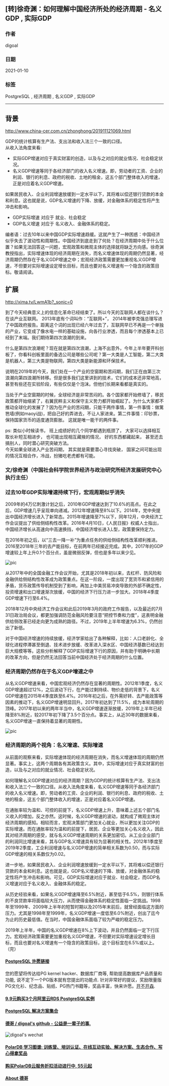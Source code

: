## [转]徐奇渊：如何理解中国经济所处的经济周期 - 名义GDP , 实际GDP  
  
### 作者  
digoal  
  
### 日期  
2021-01-10   
  
### 标签  
PostgreSQL , 经济周期 , 名义GDP , 实际GDP  
  
----  
  
## 背景  
http://www.china-cer.com.cn/zhonghong/201911121069.html  
  
GDP的统计核算有生产法、支出法和收入法三个一致的口径。  
从收入法角度来看:  
- 实际GDP增速对应于真实财富的创造，以及与之对应的就业情况、社会稳定状况。   
- 名义GDP增速等同于各经济部门的收入名义增速。即，劳动者的工资、企业的利润、银行的利息、政府的税收、土地的租金，这五个部门整体收入的增速，正是对应着名义GDP增速。  
  
如果居民收入、企业利润增速放缓到一定水平以下，其将难以偿还银行贷款的本金和利息。这也就是说，GDP名义增速的下降、放缓，对金融体系的稳定性将产生冲击和影响。    
  
- GDP实际增速 对应于 就业、社会稳定  
- GDP名义增速 对应于 名义收入、金融体系的稳定。  

编者语：过去10年以来中国GDP实际增速趋缓。这就产生了一种困惑：中国经济似乎失去了波动性和周期性。中国经济到底走到了何处？在经济周期中处于什么位置？如果无法回答这一问题，宏观政策和微观主体的选择就将缺乏方向感。徐奇渊教授指出，实际增速体现的经济周期在消失，而名义增速体现的周期仍然显著，经济周期仍然存在于名义GDP增速之中；宏观经济政策需要更加重视名义GDP增速，不但要对实际增速设定增长目标，而且也要对名义增速有一个隐含的政策目标。敬请阅读。   
  
## 扩展
http://xima.tv/LwmA1b?_sonic=0  

到了今天经典意义上的信息化革命已经结束了。所以今天的互联网人都在谈什么？在谈产业互联网。 2013年底有个词叫作：“互联网+”， 2014年被李克强总理写进了中国政府报告。距离这个词的出现已经六年过去了，互联网早已不再是一个单独的产业，它变成了像水电一样的基础设施，向各行业渗透，而且每个渗透基本上已经到了末端。我们期待第四次浪潮的到来。  
   
什么是第四次浪潮呢？现在就是第四次浪潮，上海不出意外，今年上半年要开科创板了，你看科创板里面的备选公司是哪些公司呢？第一大类是人工智能，第二大类是机器人，第三大类是物联网，第四大类是新能源和环保技术。  
   
说明在2019年的今天，我们处在一个产业的空窗期和苦闷期，我们正在由第三次浪潮向第四浪潮所转移。但是很多我们这里讲到的技术，它们的成本还非常地高，甚至有些还在实验阶段，有些仅仅是个泡沫。但他们长期来看都是真实的。  
  
当处于产业空窗期的时候，全球经济是非常苦闷的。各个国家都开始修墙了，移民政策都开始缩紧了，右翼民粹主义和保守主义势力都开始崛起了。为什么大家都不推动全球化的发展了？因为在产业的苦闷期，只能干两件事情，第一件事情：做篱笆墙(例如maoyi战)，把自己好的弄进去，不让人家进来。第二件事情：印钞票，保持国家货币的适度通货膨胀。 这就是唯一能干的两件事。  
  
ps:  类似小时候读书， 班上成绩好的几个同学都遇到瓶颈了， 大家可以选择相互取长补短互相进步， 也可能出现相互藏掖的情况， 好的东西都藏起来， 甚至还去搞别人，同时潜心研究突破方法。   
今天如果全球进入产业苦闷期， 其实就是需要潜心寻找突破， 国家之间可能出现的情况互相合作，冷战，扮猪吃老虎都有可能。   
  
   
### 文/徐奇渊（中国社会科学院世界经济与政治研究所经济发展研究中心执行主任）  
   
### 过去10年GDP实际增速持续下行，宏观周期似乎消失  
   
2009年的4万亿刺激计划之后，2010年GDP增速达到了10.6%的高点。在此之后，GDP增速几乎呈现单向递减。2012年增速降至8%以下。2014年，党中央提出中国经济增长进入了新常态。2015年增速降至7%以下，同年12月，中央经济工作会议提出了供给侧结构性改革。2016年4月10日，《人民日报》权威人士指出，中国经济增长从高速向中高速换挡，中国经济增长进入L型，政策要保持定力。  
   
在2016年初之后，以“三去一降一补”为重点任务的供给侧结构性改革顺利推进。2016至2018年三年的去产能目标，在前两年已经接近完成。其中，2017年的GDP增速较上年上升0.1个百分点，虽是微弱反弹，但也是多年以来少见。  
   
![pic](20210110_01_pic_001.jpg)  
   
从2017年中的全国金融工作会议开始，尤其是2018年初以来，去杠杆、防风险和金融供给侧结构性改革成为政策重点。在这一阶段，一度出现了宽货币和紧信用的矛盾，货币政策传导机制受到了影响，再加上中美贸易冲突导致的外部不确定性，投资增速和出口增速渐次放缓，中国的经济下行压力进一步加大。2018年4季度GDP增速下行至6.4%。  
   
2018年12月中央经济工作会议和此后2019年3月的政府工作报告，以及最近的7月31日政治局会议，都更加强调防范金融风险要注意“把控节奏和力度”，这表明金融供给侧改革已经走向更为成熟的路径。不过，2019年上半年增速为6.3%，仍然创出了新低。  
   
对于中国经济增速的持续放缓，经济学家给出了各种解释，比如：人口老龄化、全球化进程停滞甚至倒退、技术进步放缓、改革进入深水区、中国经济基数已经达到巨大规模等等。这些分析解释了GDP实际增速下行的原因，并有助于明确中长期的改革方向，但是仍然无法回答当前中国经济处于经济周期的什么位置。  
   
### 经济周期仍然存在于名义GDP增速之中  
   
从名义GDP增速来看，中国宏观经济仍然存在显著的周期性。2012年1季度，名义GDP增速超过12%，之后波动下行，在产能过剩持续、物价走低的背景下，名义GDP增速在2015年4季度跌至6.4%。2016年初之后，在外需好转、去产能政策等因素的推动下，名义GDP增速明显回升。2017年初达到了11.5%，成为本轮周期的顶峰。2017年初以来的两年半当中，名义GDP增速逐渐放缓，2019年上半年已经降至8%附近，较2017年初下降了3.5个百分点。事实上，从近30年的数据来看，名义GDP增速一直保持着显著的周期性。  
   
![pic](20210110_01_pic_002.jpg)  
   
### 经济周期的两个视角：名义增速、实际增速  
   
从前面的观察来看，实际增速体现的经济周期在消失，而名义增速体现的周期仍然显著。事实上，这两个周期各有其政策含义。其中，实际增速对应于真实财富的创造，以及与之对应的就业情况、社会稳定状况。  
   
如何理解名义GDP增速对应的经济周期？因为GDP的统计核算有生产法、支出法和收入法三个一致的口径。从收入法角度来看，名义GDP增速等同于各经济部门的收入名义增速。即，劳动者的工资、企业的利润、银行的利息、政府的税收、土地的租金，这五个部门整体收入的增速，正是对应着名义GDP增速。  
   
在通胀率较为温和、可控的前提下，名义GDP增速上升，意味着上述五个部门名义收入的增加，反之亦然。这时候，名义GDP增速的波动，就构成了微观主体对经济周期的感知。相较而言，宏观决策部门更加关心就业，所以更加关注GDP的实际增速。而在通胀率较为温和的前提下，居民、企业等更加关心名义收入，因此其对经济周期的感受，就与名义GDP增速周期的关系更加密切。从工业企业部门的利润同比增速来看，其与GDP名义增速具有较为显著的相关性。2012年1季度至2019年2季度，工企利润增速与名义GDP增速的简单相关系数为0.50，而与实际GDP增速的相关系数仅为0.02。  
   
进一步地，如果居民收入、企业利润增速放缓到一定水平以下，其将难以偿还银行贷款的本金和利息。这也就是说，GDP名义增速的下降、放缓，对金融体系的稳定性将产生冲击和影响。可见，GDP实际增速对应于就业、社会稳定，而GDP名义增速对应于名义收入、金融体系的稳定。  
   
从历史经验来看，如果名义GDP增速降至6.5%附近，甚至低于6.5%，则银行体系的不良贷款率将面临较大压力，从而使得金融体系的稳定性面临一定挑战。1998年至1999年、2009年上半年的短暂时期以及2015年末前后，就曾经面临这方面的压力。尤其是1998年至1999年，名义GDP增速一度低至6.0%附近，创出了迄今为止的历史最低值。在当时，中国金融体系面临了较为严峻的稳定压力。  
   
2019年上半年，中国的名义GDP增速在8%上下波动，并且仍然面临一定下行压力。宏观经济政策需要更加重视名义GDP增速，不但要对实际增速设定增长目标，而且也要对名义增速有一个隐含的政策目标，这个目标宜在6.5%或以上。（完）  
     
  
#### [PostgreSQL 许愿链接](https://github.com/digoal/blog/issues/76 "269ac3d1c492e938c0191101c7238216")
您的愿望将传达给PG kernel hacker、数据库厂商等, 帮助提高数据库产品质量和功能, 说不定下一个PG版本就有您提出的功能点. 针对非常好的提议，奖励限量版PG文化衫、纪念品、贴纸、PG热门书籍等，奖品丰富，快来许愿。[开不开森](https://github.com/digoal/blog/issues/76 "269ac3d1c492e938c0191101c7238216").  
  
  
#### [9.9元购买3个月阿里云RDS PostgreSQL实例](https://www.aliyun.com/database/postgresqlactivity "57258f76c37864c6e6d23383d05714ea")
  
  
#### [PostgreSQL 解决方案集合](https://yq.aliyun.com/topic/118 "40cff096e9ed7122c512b35d8561d9c8")
  
  
#### [德哥 / digoal's github - 公益是一辈子的事.](https://github.com/digoal/blog/blob/master/README.md "22709685feb7cab07d30f30387f0a9ae")
  
  
![digoal's wechat](../pic/digoal_weixin.jpg "f7ad92eeba24523fd47a6e1a0e691b59")
  
  
#### [PolarDB 学习图谱: 训练营、培训认证、在线互动实验、解决方案、生态合作、写心得拿奖品](https://www.aliyun.com/database/openpolardb/activity "8642f60e04ed0c814bf9cb9677976bd4")
  
  
#### [购买PolarDB云服务折扣活动进行中, 55元起](https://www.aliyun.com/activity/new/polardb-yunparter?userCode=bsb3t4al "e0495c413bedacabb75ff1e880be465a")
  
  
#### [About 德哥](https://github.com/digoal/blog/blob/master/me/readme.md "a37735981e7704886ffd590565582dd0")
  
